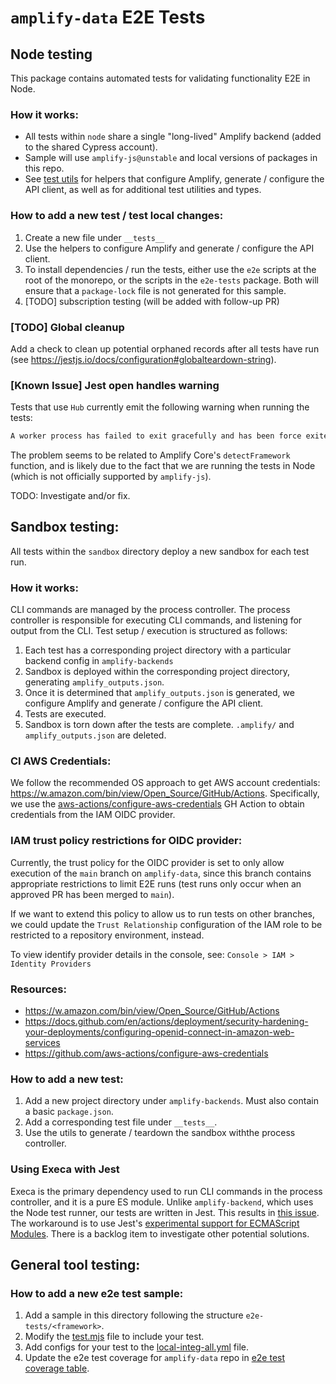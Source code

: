 # `amplify-data` E2E Tests

## Node testing

This package contains automated tests for validating functionality E2E in Node.

### How it works:

- All tests within `node` share a single "long-lived" Amplify backend (added to
  the shared Cypress account).
- Sample will use `amplify-js@unstable` and local versions of packages in this repo.
- See [test utils](node/utils.ts) for helpers that configure Amplify, generate /
  configure the API client, as well as for additional test utilities and types.

### How to add a new test / test local changes:

1. Create a new file under `__tests__`
2. Use the helpers to configure Amplify and generate / configure the API client.
3. To install dependencies / run the tests, either use the `e2e` scripts at
   the root of the monorepo, or the scripts in the `e2e-tests` package. Both will
   ensure that a `package-lock` file is not generated for this sample.
4. [TODO] subscription testing (will be added with follow-up PR)

### [TODO] Global cleanup

Add a check to clean up potential orphaned records after all tests have run
(see https://jestjs.io/docs/configuration#globalteardown-string).

### [Known Issue] Jest open handles warning

Tests that use `Hub` currently emit the following warning when running the tests:

```bash
A worker process has failed to exit gracefully and has been force exited. This is likely caused by tests leaking due to improper teardown. Try running with --detectOpenHandles to find leaks. Active timers can also cause this, ensure that .unref() was called on them.
```

The problem seems to be related to Amplify Core's `detectFramework` function, and
is likely due to the fact that we are running the tests in Node (which is not
officially supported by `amplify-js`).

TODO: Investigate and/or fix.

## Sandbox testing:

All tests within the `sandbox` directory deploy a new sandbox for each test run.

### How it works:

CLI commands are managed by the process controller. The process controller is
responsible for executing CLI commands, and listening for output from the CLI.
Test setup / execution is structured as follows:

1. Each test has a corresponding project directory with a particular backend
   config in `amplify-backends`
2. Sandbox is deployed within the corresponding project directory, generating
   `amplify_outputs.json`.
3. Once it is determined that `amplify_outputs.json` is generated, we configure
   Amplify and generate / configure the API client.
4. Tests are executed.
5. Sandbox is torn down after the tests are complete. `.amplify/` and
   `amplify_outputs.json` are deleted.

### CI AWS Credentials:

We follow the recommended OS approach to get AWS account credentials: https://w.amazon.com/bin/view/Open_Source/GitHub/Actions.
Specifically, we use the [aws-actions/configure-aws-credentials](https://github.com/aws-actions/configure-aws-credentials#assuming-a-role) GH Action to obtain credentials from
the IAM OIDC provider.

### IAM trust policy restrictions for OIDC provider:

Currently, the trust policy for the OIDC provider is set to only allow execution
of the `main` branch on `amplify-data`, since this branch contains appropriate
restrictions to limit E2E runs (test runs only occur when an approved PR has
been merged to `main`).

If we want to extend this policy to allow us to run tests on other branches, we
could update the `Trust Relationship` configuration of the IAM role to be
restricted to a repository environment, instead.

To view identify provider details in the console, see: `Console > IAM > Identity Providers`

### Resources:

- https://w.amazon.com/bin/view/Open_Source/GitHub/Actions
- https://docs.github.com/en/actions/deployment/security-hardening-your-deployments/configuring-openid-connect-in-amazon-web-services
- https://github.com/aws-actions/configure-aws-credentials

### How to add a new test:

1. Add a new project directory under `amplify-backends`. Must also contain a
   basic `package.json`.
2. Add a corresponding test file under `__tests__`.
3. Use the utils to generate / teardown the sandbox withthe process controller.

### Using Execa with Jest

Execa is the primary dependency used to run CLI commands in the process
controller, and it is a pure ES module. Unlike `amplify-backend`, which uses the
Node test runner, our tests are written in Jest. This results in [this issue](https://github.com/sindresorhus/execa/issues/465).
The workaround is to use Jest's [experimental support for ECMAScript Modules](https://jestjs.io/docs/ecmascript-modules). There is a backlog item to investigate other potential solutions.

## General tool testing:

### How to add a new e2e test sample:

1. Add a sample in this directory following the structure `e2e-tests/<framework>`.
2. Modify the [test.mjs](../../scripts/test.mjs) file to include your test.
3. Add configs for your test to the [local-integ-all.yml](../../.github/integ-config/local-integ-all.yml) file.
4. Update the e2e test coverage for `amplify-data` repo in [e2e test coverage table](../../e2e-TEST-COVERAGE.md).